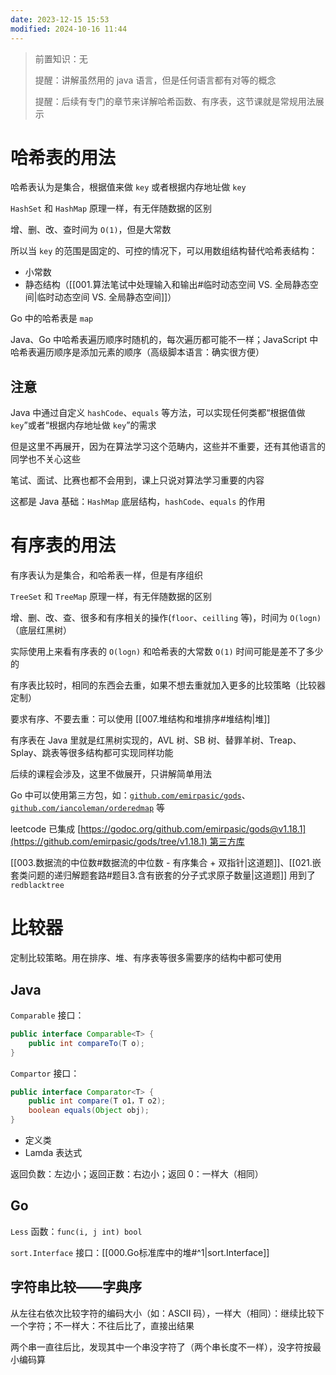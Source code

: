 ```yaml
---
date: 2023-12-15 15:53
modified: 2024-10-16 11:44
---
```


>前置知识：无
>
>提醒：讲解虽然用的 java 语言，但是任何语言都有对等的概念
>
>提醒：后续有专门的章节来详解哈希函数、有序表，这节课就是常规用法展示

# 哈希表的用法

哈希表认为是集合，根据值来做 `key` 或者根据内存地址做 `key`

`HashSet` 和 `HashMap` 原理一样，有无伴随数据的区别

增、删、改、查时间为 `O(1)`，但是大常数

所以当 `key` 的范围是固定的、可控的情况下，可以用数组结构替代哈希表结构：

- 小常数
- 静态结构（[[001.算法笔试中处理输入和输出#临时动态空间 VS. 全局静态空间|临时动态空间 VS. 全局静态空间]]）

Go 中的哈希表是 `map`

Java、Go 中哈希表遍历顺序时随机的，每次遍历都可能不一样；JavaScript 中哈希表遍历顺序是添加元素的顺序（高级脚本语言：确实很方便）

## 注意

Java 中通过自定义 `hashCode`、`equals` 等方法，可以实现任何类都“根据值做 `key`”或者“根据内存地址做 `key`”的需求

但是这里不再展开，因为在算法学习这个范畴内，这些并不重要，还有其他语言的同学也不关心这些

笔试、面试、比赛也都不会用到，课上只说对算法学习重要的内容

这都是 Java 基础：`HashMap` 底层结构，`hashCode`、`equals` 的作用

# 有序表的用法

有序表认为是集合，和哈希表一样，但是有序组织

`TreeSet` 和 `TreeMap` 原理一样，有无伴随数据的区别

增、删、改、查、很多和有序相关的操作(`floor`、`ceilling` 等)，时间为 `O(logn)`（底层红黑树）

实际使用上来看有序表的 `O(logn)` 和哈希表的大常数 `O(1)` 时间可能是差不了多少的

有序表比较时，相同的东西会去重，如果不想去重就加入更多的比较策略（比较器定制）

要求有序、不要去重：可以使用 [[007.堆结构和堆排序#堆结构|堆]]

有序表在 Java 里就是红黑树实现的，AVL 树、SB 树、替罪羊树、Treap、Splay、跳表等很多结构都可实现同样功能

后续的课程会涉及，这里不做展开，只讲解简单用法

Go 中可以使用第三方包，如：[`github.com/emirpasic/gods`](https://github.com/emirpasic/gods)、[`github.com/iancoleman/orderedmap`](https://github.com/iancoleman/orderedmap) 等

leetcode 已集成 [https://godoc.org/github.com/emirpasic/gods@v1.18.1](https://github.com/emirpasic/gods/tree/v1.18.1) 第三方库

[[003.数据流的中位数#数据流的中位数 - 有序集合 + 双指针|这道题]]、[[021.嵌套类问题的递归解题套路#题目3.含有嵌套的分子式求原子数量|这道题]] 用到了 `redblacktree`

# 比较器

定制比较策略。用在排序、堆、有序表等很多需要序的结构中都可使用

## Java

`Comparable` 接口：

```java
public interface Comparable<T> {
	public int compareTo(T o);
}
```

`Compartor` 接口：

```java
public interface Comparator<T> {
	public int compare(T o1，T o2);
	boolean equals(Object obj);
}
```

- 定义类
- Lamda 表达式

返回负数：左边小；返回正数：右边小；返回 0：一样大（相同）

## Go

`Less` 函数：`func(i, j int) bool`

`sort.Interface` 接口：[[000.Go标准库中的堆#^1|sort.Interface]]

## 字符串比较——字典序

从左往右依次比较字符的编码大小（如：ASCII 码），一样大（相同）：继续比较下一个字符；不一样大：不往后比了，直接出结果

两个串一直往后比，发现其中一个串没字符了（两个串长度不一样），没字符按最小编码算
